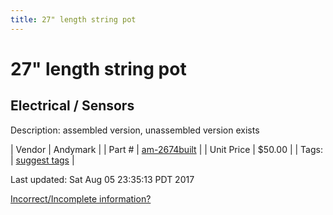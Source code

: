 ```yaml
---
title: 27" length string pot
---
```


# 27" length string pot
## Electrical / Sensors
Description: 	assembled version, unassembled version exists 

| Vendor | Andymark | 
| Part # | [am-2674built](http://www.andymark.com/product-p/am-2674built.htm) | 
| Unit Price | $50.00 | 
| Tags: | [suggest tags](https://docs.google.com/forms/d/e/1FAIpQLSeWyY8v3RgOty-MyWmh9U0iivNYN_molChYyS-0U-o-kOAv_g/viewform) | 

Last updated: Sat Aug 05 23:35:13 PDT 2017

 [Incorrect/Incomplete information?](https://docs.google.com/forms/d/e/1FAIpQLSeWyY8v3RgOty-MyWmh9U0iivNYN_molChYyS-0U-o-kOAv_g/viewform)